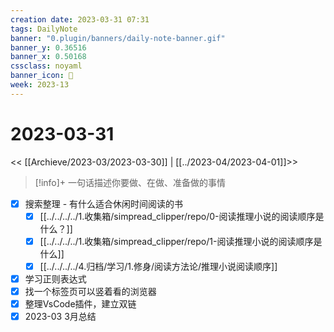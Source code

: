 ```yaml
---
creation date: 2023-03-31 07:31
tags: DailyNote
banner: "0.plugin/banners/daily-note-banner.gif"
banner_y: 0.36516
banner_x: 0.50168
cssclass: noyaml
banner_icon: 💌
week: 2023-13
---
```


# 2023-03-31

<< [[Archieve/2023-03/2023-03-30]] | [[../2023-04/2023-04-01]]>>


> [!info]+ 一句话描述你要做、在做、准备做的事情
> 


- [x] 搜索整理 - 有什么适合休闲时间阅读的书
	 - [x] [[../../../../1.收集箱/simpread_clipper/repo/0-阅读推理小说的阅读顺序是什么？]]
	 - [x] [[../../../../1.收集箱/simpread_clipper/repo/1-阅读推理小说的阅读顺序是什么]]
	 - [x] [[../../../../4.归档/学习/1.修身/阅读方法论/推理小说阅读顺序]]
- [x] 学习正则表达式
- [x] 找一个标签页可以竖着看的浏览器
- [x] 整理VsCode插件，建立双链
- [x] 2023-03 3月总结

